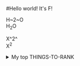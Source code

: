 #Hello world! It's F!

H~2~O  
H<sub>2</sub>O


X^2^  
X<sup>2</sup>

<details>
<summary>My top THINGS-TO-RANK</summary>

YOUR TABLE123

</details>
